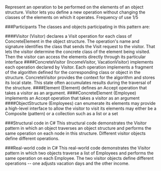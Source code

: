 Represent an operation to be performed on the elements of an object structure. Visitor lets you define a new operation without changing the classes of the elements on which it operates.
Frequency of use 1/5

###Participants
The classes and objects participating in this pattern are:

####Visitor  (Visitor)
declares a Visit operation for each class of ConcreteElement in the object structure. The operation's name and signature identifies the class that sends the Visit request to the visitor. That lets the visitor determine the concrete class of the element being visited. Then the visitor can access the elements directly through its particular interface
####ConcreteVisitor  (IncomeVisitor, VacationVisitor)
implements each operation declared by Visitor. Each operation implements a fragment of the algorithm defined for the corresponding class or object in the structure. ConcreteVisitor provides the context for the algorithm and stores its local state. This state often accumulates results during the traversal of the structure.
####Element  (Element)
defines an Accept operation that takes a visitor as an argument.
####ConcreteElement  (Employee)
implements an Accept operation that takes a visitor as an argument
####ObjectStructure  (Employees)
can enumerate its elements
may provide a high-level interface to allow the visitor to visit its elements
may either be a Composite (pattern) or a collection such as a list or a set



###Structural code in C#
This structural code demonstrates the Visitor pattern in which an object traverses an object structure and performs the same operation on each node in this structure. Different visitor objects define different operations.

###Real-world code in C#
This real-world code demonstrates the Visitor pattern in which two objects traverse a list of Employees and performs the same operation on each Employee. The two visitor objects define different operations -- one adjusts vacation days and the other income.